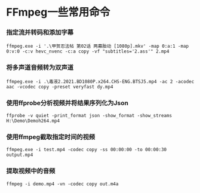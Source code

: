 # FFmpeg一些常用命令

### 指定流并转码和添加字幕

```
ffmpeg.exe -i '.\甲贺忍法帖 第02话 两幕胎动 [1080p].mkv' -map 0:a:1 -map 0:v:0 -c:v hevc_nvenc -c:a copy -vf "subtitles='2.ass'" 2.mp4
```

### 将多声道音频转为双声道

```
ffmpeg.exe -i .\毒液2.2021.BD1080P.x264.CHS-ENG.BTSJ5.mp4 -ac 2 -acodec aac -vcodec copy -preset veryfast dy.mp4
```

### 使用ffprobe分析视频并将结果序列化为Json

```
ffprobe -v quiet -print_format json -show_format -show_streams H:\Demo\Demoh264.mp4
```

### 使用ffmpeg截取指定时间的视频

```
ffmpeg.exe -i test.mp4 -codec copy -ss 00:00:00 -to 00:00:30 output.mp4
```

### 提取视频中的音频

```
ffmpeg -i demo.mp4 -vn -codec copy out.m4a
```
